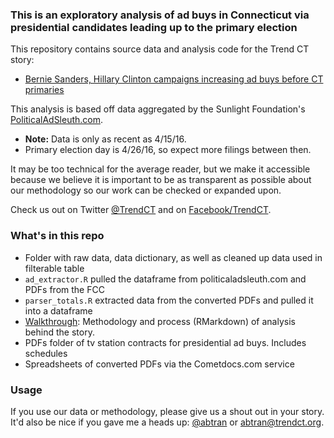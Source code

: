 
### This is an exploratory analysis of ad buys in Connecticut via presidential candidates leading up to the primary election

This repository contains source data and analysis code for the Trend CT story:

* [Bernie Sanders, Hillary Clinton campaigns increasing ad buys before CT primaries](http://trendct.org/?p=11872)

This analysis is based off data aggregated by the Sunlight Foundation's [PoliticalAdSleuth.com](http://politicaladsleuth.com).

* **Note:** Data is only as recent as 4/15/16.
* Primary election day is 4/26/16, so expect more filings between then.

It may be too technical for the average reader, but we make it accessible because we believe it is important to be as transparent as possible about our methodology so our work can be checked or expanded upon. 

Check us out on Twitter [@TrendCT](http://www.trendct.org) and on [Facebook/TrendCT](https://www.facebook.com/trendct/).

### What's in this repo

* Folder with raw data, data dictionary, as well as cleaned up data used in filterable table
* `ad_extractor.R` pulled the dataframe from politicaladsleuth.com and PDFs from the FCC
* `parser_totals.R` extracted data from the converted PDFs and pulled it into a dataframe
* [Walkthrough](http://trendct.github.io/data/2016/04/ad-buys-ct/ad-buys-analysis.html): Methodology and process (RMarkdown) of analysis behind the story.
* PDFs folder of tv station contracts for presidential ad buys. Includes schedules
* Spreadsheets of converted PDFs via the Cometdocs.com service

### Usage

If you use our data or methodology, please give us a shout out in your story. It'd also be nice if you gave me a heads up: [@abtran](http://www.twitter.com/abtran) or abtran@trendct.org.
